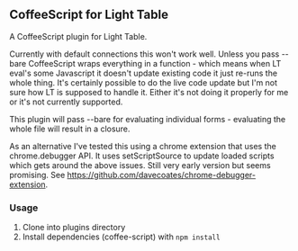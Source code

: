 ## CoffeeScript for Light Table

A CoffeeScript plugin for Light Table.

Currently with default connections this won't work well. Unless you pass --bare
CoffeeScript wraps everything in a function - which means when LT eval's some
Javascript it doesn't update existing code it just re-runs the whole thing.
It's certainly possible to do the live code update but I'm not sure how LT is
supposed to handle it. Either it's not doing it properly for me or it's not
currently supported.

This plugin will pass --bare for evaluating individual forms - evaluating the
whole file will result in a closure.

As an alternative I've tested this using a chrome extension that  uses the
chrome.debugger API. It uses setScriptSource to update loaded scripts which
gets around the above issues. Still very early version but seems promising. See
https://github.com/davecoates/chrome-debugger-extension.

### Usage

1. Clone into plugins directory
2. Install dependencies (coffee-script) with `npm install`
